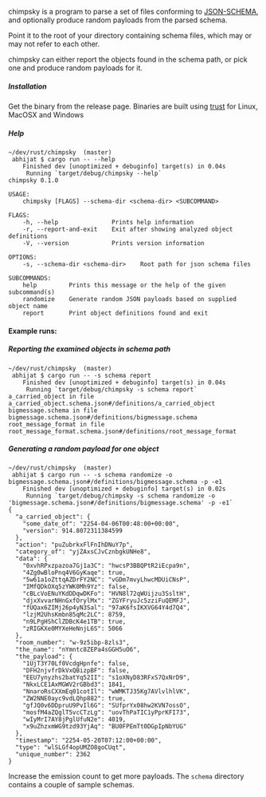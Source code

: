 
chimpsky is a program to parse a set of files conforming to [JSON-SCHEMA](https://json-schema.org/understanding-json-schema/index.html), and optionally produce random payloads from the parsed schema.


Point it to the root of your directory containing schema files, which may or may not refer to each other.


chimpsky can either report the objects found in the schema path, or pick one and produce random payloads for it.


##### Installation

Get the binary from the release page. Binaries are built using [trust](https://github.com/japaric/trust) for Linux, MacOSX and Windows


##### Help 

```
~/dev/rust/chimpsky  (master) 
 abhijat $ cargo run -- --help
    Finished dev [unoptimized + debuginfo] target(s) in 0.04s
     Running `target/debug/chimpsky --help`
chimpsky 0.1.0

USAGE:
    chimpsky [FLAGS] --schema-dir <schema-dir> <SUBCOMMAND>

FLAGS:
    -h, --help               Prints help information
    -r, --report-and-exit    Exit after showing analyzed object definitions
    -V, --version            Prints version information

OPTIONS:
    -s, --schema-dir <schema-dir>    Root path for json schema files

SUBCOMMANDS:
    help         Prints this message or the help of the given subcommand(s)
    randomize    Generate random JSON payloads based on supplied object name
    report       Print object definitions found and exit
```


#### Example runs:

##### Reporting the examined objects in schema path

```
~/dev/rust/chimpsky  (master) 
 abhijat $ cargo run -- -s schema report
    Finished dev [unoptimized + debuginfo] target(s) in 0.04s
     Running `target/debug/chimpsky -s schema report`
a_carried_object in file a_carried_object.schema.json#/definitions/a_carried_object
bigmessage.schema in file bigmessage.schema.json#/definitions/bigmessage.schema
root_message_format in file root_message_format.schema.json#/definitions/root_message_format
```

##### Generating a random payload for one object
```
~/dev/rust/chimpsky  (master) 
 abhijat $ cargo run -- -s schema randomize -o bigmessage.schema.json#/definitions/bigmessage.schema -p -e1 
    Finished dev [unoptimized + debuginfo] target(s) in 0.02s
     Running `target/debug/chimpsky -s schema randomize -o 'bigmessage.schema.json#/definitions/bigmessage.schema' -p -e1`
{
  "a_carried_object": {
    "some_date_of": "2254-04-06T00:48:00+00:00",
    "version": 914.8072311384599
  },
  "action": "puZubrkxFlFnIhDNuY7p",
  "category_of": "yjZAxsCJvCznbgkUNHe8",
  "data": {
    "0xvhRPxzpazoa7Gj1a3C": "hwcsP3BBQPtR2iEcpa9n",
    "4Zg0wBloPnq4V6GyKaqe": true,
    "5w61a1oZttqAZDrFY2NC": "vGDm7mvyLhwcMDUiCNsP",
    "IMfQDkOXq5zYWK0Mh9Yz": false,
    "cBLcVoENuYKdDDqwDKFo": "HVN8l72qWUijzu3SsltH",
    "djxXvvarNHnGxfOrylMx": "ZGYFryuJc5zziFuQEMFJ",
    "fUQax6ZIMj26p4yN3Sal": "97aK6fsIKXVG64Y4d7Q4",
    "lzjM2UhsKmbn85qMc2LC": 8759,
    "n9LPgHShClZDBcK4e1TB": true,
    "zRIGKXe0MYXeHeNnjL6S": 5066
  },
  "room_number": "w-9z5ibp-8zls3",
  "the_name": "nYmntc8ZEPa4sGGH5uO6",
  "the_payload": {
    "1UjT3Y70Lf0VcdgHpnfe": false,
    "DFH2njvfrDkVxQBizpBF": false,
    "EEU7ynyzhs2batYq52II": "s1oXNyD83RFxS7QxNrD9",
    "NkxLCE1AxMGWV2rGBbd3": 1841,
    "NnaroRsCXXmEq01cotIl": "wWMKTJ35Kg7AVlvlhlVK",
    "ZW2NNE0ayc9vdLQhp882": true,
    "gfJQ0v6DDpruU9PvIl6G": "SUfprYx08hw2KVN7ossO",
    "mosfM4aZQglT5vcCTzLg": "uovThPaTIC1yPprKFI73",
    "wIyMrI7AY8jPglUfuN2e": 4019,
    "x9uZhzxmWG9tzd93YjAq": "BU0FPEmTt0DGpIpNbYUG"
  },
  "timestamp": "2254-05-20T07:12:00+00:00",
  "type": "wlSLGf4opUMZO8goCUqt",
  "unique_number": 2362
}
```

Increase the emission count to get more payloads. The `schema` directory contains a couple of sample schemas.
